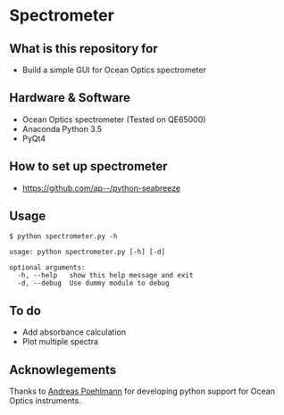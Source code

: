 # Spectrometer #

## What is this repository for

* Build a simple GUI for Ocean Optics spectrometer

## Hardware & Software

* Ocean Optics spectrometer (Tested on QE65000)
* Anaconda Python 3.5
* PyQt4

## How to set up spectrometer

* https://github.com/ap--/python-seabreeze

## Usage
```
$ python spectrometer.py -h

usage: python spectrometer.py [-h] [-d]

optional arguments:
  -h, --help   show this help message and exit
  -d, --debug  Use dummy module to debug
```

## To do

* Add absorbance calculation
* Plot multiple spectra

## Acknowlegements

Thanks to [Andreas Poehlmann](https://github.com/ap--) for developing python support for Ocean Optics instruments.
